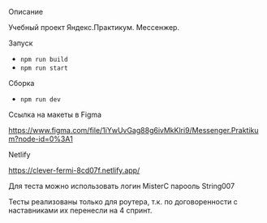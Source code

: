 Описание

Учебный проект Яндекс.Практикум. 
Мессенжер.

Запуск

- `npm run build`
- `npm run start`

Сборка

- `npm run dev`

Ссылка на макеты в Figma

https://www.figma.com/file/1iYwUvGag88g6ivMkKlri9/Messenger.Praktikum?node-id=0%3A1

Netlify

https://clever-fermi-8cd07f.netlify.app/

Для теста можно использовать 
логин MisterC
парооль String007

Тесты реализованы только для роутера, т.к. по договоренности с наставниками их перенесли на 4 спринт.
